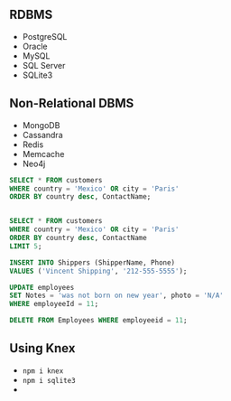 ## RDBMS

- PostgreSQL
- Oracle
- MySQL
- SQL Server
- SQLite3

## Non-Relational DBMS

- MongoDB
- Cassandra
- Redis
- Memcache
- Neo4j

```sql
SELECT * FROM customers
WHERE country = 'Mexico' OR city = 'Paris'
ORDER BY country desc, ContactName;


SELECT * FROM customers
WHERE country = 'Mexico' OR city = 'Paris'
ORDER BY country desc, ContactName
LIMIT 5;

INSERT INTO Shippers (ShipperName, Phone)
VALUES ('Vincent Shipping', '212-555-5555');

UPDATE employees
SET Notes = 'was not born on new year', photo = 'N/A'
WHERE employeeId = 11;

DELETE FROM Employees WHERE employeeid = 11;

```

## Using Knex

- `npm i knex`
- `npm i sqlite3`
-
